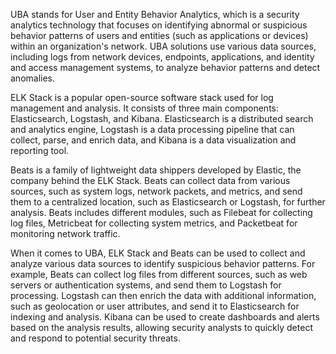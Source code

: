 UBA stands for User and Entity Behavior Analytics, which is a security analytics technology that focuses on identifying abnormal or suspicious behavior patterns of users and entities (such as applications or devices) within an organization's network. UBA solutions use various data sources, including logs from network devices, endpoints, applications, and identity and access management systems, to analyze behavior patterns and detect anomalies.

ELK Stack is a popular open-source software stack used for log management and analysis. It consists of three main components: Elasticsearch, Logstash, and Kibana. Elasticsearch is a distributed search and analytics engine, Logstash is a data processing pipeline that can collect, parse, and enrich data, and Kibana is a data visualization and reporting tool.

Beats is a family of lightweight data shippers developed by Elastic, the company behind the ELK Stack. Beats can collect data from various sources, such as system logs, network packets, and metrics, and send them to a centralized location, such as Elasticsearch or Logstash, for further analysis. Beats includes different modules, such as Filebeat for collecting log files, Metricbeat for collecting system metrics, and Packetbeat for monitoring network traffic.

When it comes to UBA, ELK Stack and Beats can be used to collect and analyze various data sources to identify suspicious behavior patterns. For example, Beats can collect log files from different sources, such as web servers or authentication systems, and send them to Logstash for processing. Logstash can then enrich the data with additional information, such as geolocation or user attributes, and send it to Elasticsearch for indexing and analysis. Kibana can be used to create dashboards and alerts based on the analysis results, allowing security analysts to quickly detect and respond to potential security threats.
